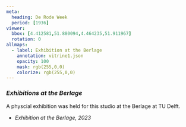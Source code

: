 ```yaml
---
meta:
  heading: De Rode Week
  period: [1936]
viewer:
  bbox: [4.412581,51.880094,4.464235,51.911967]
  rotation: 0
allmaps:
  - label: Exhibition at the Berlage
    annotation: vitrine1.json
    opacity: 100
    mask: rgb(255,0,0)
    colorize: rgb(255,0,0)
---
```


### _Exhibitions at the Berlage_

A physcial exhibition was held for this studio at the Berlage at TU Delft. 

- _Exhibition at the Berlage, 2023_
